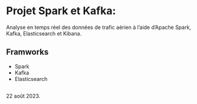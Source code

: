 
# Projet Spark et Kafka:

Analyse en temps réel des données de trafic aérien à l’aide d’Apache Spark, Kafka, Elasticsearch et Kibana.

## Framworks
* Spark
* Kafka
* Elasticsearch

##
22 août 2023.
